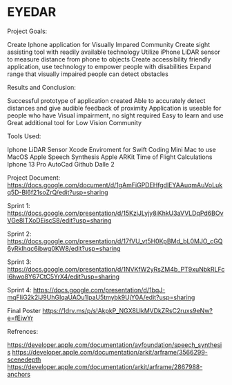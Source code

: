 # EYEDAR
Project Goals:

Create Iphone application for Visually Impared Community
Create sight assisting tool with readily available technology
Utilize iPhone LiDAR sensor to measure distance from phone to objects
Create accessibility friendly application, use technology to empower people with disabilities
Expand range that visually impaired people can detect obstacles 

Results and Conclusion:

Successful prototype of application created
Able to accurately detect distances and give audible feedback of proximity
Application is useable for people who have Visual impairment, no sight required
Easy to learn and use
Great additional tool for Low Vision Community

Tools Used:

Iphone LiDAR Sensor
Xcode Enviroment for Swift Coding
Mini Mac to use MacOS
Apple Speech Synthesis
Apple ARKit
Time of Flight Calculations
Iphone 13 Pro
AutoCad
Github 
Dalle 2

Project Document:
https://docs.google.com/document/d/1gAmFiGPDEHfgdlEYAAuqmAuVoLukq5D-Bl6f21soZrQ/edit?usp=sharing

Sprint 1:
https://docs.google.com/presentation/d/15KziJLyjy8iKhkU3aVVLDqPd6BOvVGe8ITXoDEiscS8/edit?usp=sharing

Sprint 2:
https://docs.google.com/presentation/d/17fVU_vt5H0KpBMd_bL0MJO_cGQ6yRkIhqc6ibwg0KW8/edit?usp=sharing

Sprint 3:
https://docs.google.com/presentation/d/1NVKfW2yRsZM4b_PT9xuNbkRLFcl6hwo8Y67CtC5YrX4/edit?usp=sharing

Sprint 4:
https://docs.google.com/presentation/d/1bqJ-mqFIiG2k2lJ9UhGIqaUAOu1lpaU5tmybk9UjY0A/edit?usp=sharing

Final Poster
https://1drv.ms/p/s!AkpkP_NGX8LlkMVDkZRsC2ruxs9eNw?e=fEiwYr


Refrences:

https://developer.apple.com/documentation/avfoundation/speech_synthesis
https://developer.apple.com/documentation/arkit/arframe/3566299-scenedepth
https://developer.apple.com/documentation/arkit/arframe/2867988-anchors
